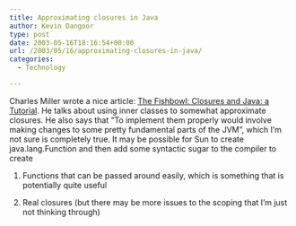 ```yaml
---
title: Approximating closures in Java
author: Kevin Dangoor
type: post
date: 2003-05-16T18:16:54+00:00
url: /2003/05/16/approximating-closures-in-java/
categories:
  - Technology

---
```

Charles Miller wrote a nice article: [The Fishbowl: Closures and Java: a Tutorial][1]. He talks about using inner classes to somewhat approximate closures. He also says that &#8220;To implement them properly would involve making changes to some pretty fundamental parts of the JVM&#8221;, which I&#8217;m not sure is completely true. It may be possible for Sun to create java.lang.Function and then add some syntactic sugar to the compiler to create

1) Functions that can be passed around easily, which is something that is potentially quite useful
  
2) Real closures (but there may be more issues to the scoping that I&#8217;m just not thinking through)

 [1]: http://fishbowl.pastiche.org/archives/001325.html "The Fishbowl: Closures and Java: a Tutorial"